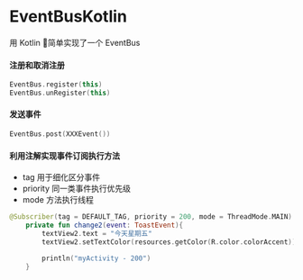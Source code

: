 # EventBusKotlin

用 Kotlin 简单实现了一个 EventBus

#### 注册和取消注册
```kotlin
EventBus.register(this)
EventBus.unRegister(this)
```
#### 发送事件
```kotlin
EventBus.post(XXXEvent())
```
#### 利用注解实现事件订阅执行方法

* tag 用于细化区分事件
* priority 同一类事件执行优先级
* mode 方法执行线程

```kotlin
@Subscriber(tag = DEFAULT_TAG, priority = 200, mode = ThreadMode.MAIN)
    private fun change2(event: ToastEvent){
        textView2.text = "今天星期五"
        textView2.setTextColor(resources.getColor(R.color.colorAccent))

        println("myActivity - 200")
    }
```
